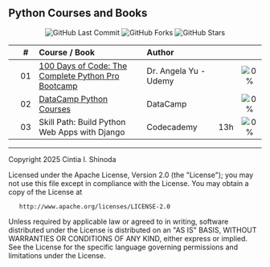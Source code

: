 ## Python Courses and Books

<p align="center">
  <img src="https://img.shields.io/github/last-commit/cintia-shinoda/python" alt="GitHub Last Commit" />
  <img src="https://img.shields.io/github/forks/cintia-shinoda/python" alt="GitHub Forks" />
  <img src="https://img.shields.io/github/stars/cintia-shinoda/python" alt="GitHub Stars" />
</p>

|  | # | Course / Book | Author |  |  |
|:---:|:---:|:---|:---|:---:|:---:|
|  | 01 | [100 Days of Code: The Complete Python Pro Bootcamp](https://github.com/cintia-shinoda/python/tree/main/01-100-Days-of-Code) | Dr. Angela Yu - Udemy |  | ![0%](https://geps.dev/progress/0) |
|  | 02 | [DataCamp Python Courses](https://github.com/cintia-shinoda/python/tree/main/02-Datacamp-Python) | DataCamp |  | ![0%](https://geps.dev/progress/0) |
|  | 03 | Skill Path: Build Python Web Apps with Django | Codecademy | 13h | ![0%](https://geps.dev/progress/0) |


---

   Copyright 2025 Cintia I. Shinoda

   Licensed under the Apache License, Version 2.0 (the "License");
   you may not use this file except in compliance with the License.
   You may obtain a copy of the License at

       http://www.apache.org/licenses/LICENSE-2.0

   Unless required by applicable law or agreed to in writing, software
   distributed under the License is distributed on an "AS IS" BASIS,
   WITHOUT WARRANTIES OR CONDITIONS OF ANY KIND, either express or implied.
   See the License for the specific language governing permissions and
   limitations under the License.